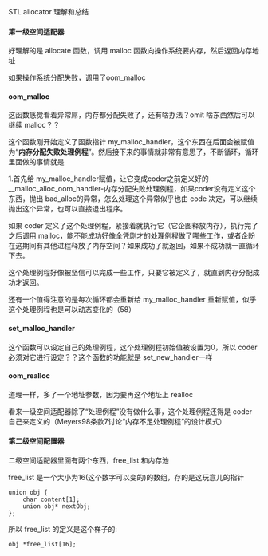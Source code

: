 STL allocator 理解和总结

#### 第一级空间适配器

好理解的是 allocate 函数，调用 malloc 函数向操作系统要内存，然后返回内存地址

如果操作系统分配失败，调用了oom_malloc

#### oom_malloc

这函数感觉看着异常屌，内存都分配失败了，还有啥办法？omit 啥东西然后可以继续 malloc？？

这个函数刚开始定义了函数指针 my_malloc_handler，这个东西在后面会被赋值为“**内存分配失败处理例程**”。然后接下来的事情就非常有意思了，不断循环，循环里面做的事情就是

1.首先给 my_malloc_handler赋值，让它变成coder之前定义好的__malloc_alloc_oom_handler-内存分配失败处理例程，如果coder没有定义这个东西，抛出 bad_alloc的异常，怎么处理这个异常似乎也由 code 决定，可以继续抛出这个异常，也可以直接退出程序。

如果 coder 定义了这个处理例程，紧接着就执行它（它企图释放内存），执行完了之后调用 malloc，能不能成功好像全凭刚才的处理例程做了哪些工作，或者企盼在这期间有其他进程释放了内存空间？如果成功了就返回，如果不成功就一直循环下去。

这个处理例程好像被坚信可以完成一些工作，只要它被定义了，就直到内存分配成功才返回。

还有一个值得注意的是每次循环都会重新给 my_malloc_handler 重新赋值，似乎这个处理例程也是可以动态变化的（58）

#### set_malloc_handler

这个函数可以设定自己的处理例程，这个处理例程初始值被设置为0，所以 coder 必须对它进行设定？？这个函数的功能就是 set_new_handler一样

#### oom_realloc

道理一样，多了一个地址参数，因为要再这个地址上 realloc

看来一级空间适配器除了“处理例程”没有做什么事，这个处理例程还得是 coder 自己来定义的（Meyers98条款7讨论“内存不足处理例程”的设计模式）

#### 第二级空间配置器

二级空间适配器里面有两个东西，free_list 和内存池

free_list 是一个大小为16(这个数字可以变的)的数组，存的是这玩意儿的指针

```
union obj {
    char content[1];
    union obj* nextObj;
};
```

所以 free_list 的定义是这个样子的:

```
obj *free_list[16];
```


